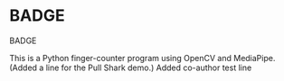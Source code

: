 # BADGE
BADGE

This is a Python finger-counter program using OpenCV and MediaPipe.
(Added a line for the Pull Shark demo.)
Added co-author test line

